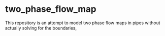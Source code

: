 # two_phase_flow_map
This repository is an attempt to model two phase flow maps in pipes without actually solving for the boundaries, 
